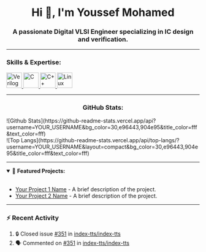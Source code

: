 <h1 align="center">Hi 👋, I'm Youssef Mohamed</h1>
<h3 align="center">A passionate Digital VLSI Engineer specializing in IC design and verification.</h3>

---

<h3 align="left">Skills & Expertise:</h3>
<p align="left"> 
  <a href="#" target="_blank"> <img src="https://img.shields.io/badge/Verilog-121212?style=flat&logo=verilog&logoColor=fff" alt="Verilog" width="40" height="40"/> </a>
  <a href="#" target="_blank"> <img src="https://img.shields.io/badge/C-00599C?style=flat&logo=c&logoColor=white" alt="C" width="40" height="40"/> </a>
  <a href="#" target="_blank"> <img src="https://img.shields.io/badge/C++-00599C?style=flat&logo=c%2B%2B&logoColor=white" alt="C++" width="40" height="40"/> </a>
  <a href="#" target="_blank"> <img src="https://img.shields.io/badge/Linux-FCC624?style=flat&logo=linux&logoColor=black" alt="Linux" width="40" height="40"/> </a>
</p>

---

<h3 align="center">GitHub Stats:</h3>
![Github Stats](https://github-readme-stats.vercel.app/api?username=YOUR_USERNAME&bg_color=30,e96443,904e95&title_color=fff&text_color=fff)
<br>
![Top Langs](https://github-readme-stats.vercel.app/api/top-langs/?username=YOUR_USERNAME&layout=compact&bg_color=30,e96443,904e95&title_color=fff&text_color=fff)

---

<details open>
 <summary> 📝 <b>Featured Projects:</b> </summary>
 <br>
  <ul>
    <li><a href="https://github.com/Youssef-Mohamed/your_project_name1">Your Project 1 Name</a> - A brief description of the project.</li>
    <li><a href="https://github.com/Youssef-Mohamed/your_project_name2">Your Project 2 Name</a> - A brief description of the project.</li>
  </ul>
</details>

---

### ⚡ Recent Activity

1. 🔒 Closed issue [#351](https://github.com/index-tts/index-tts/issues/351) in [index-tts/index-tts](https://github.com/index-tts/index-tts)
2. 🗣 Commented on [#351](https://github.com/index-tts/index-tts/issues/351#issuecomment-3290206376) in [index-tts/index-tts](https://github.com/index-tts/index-tts)
